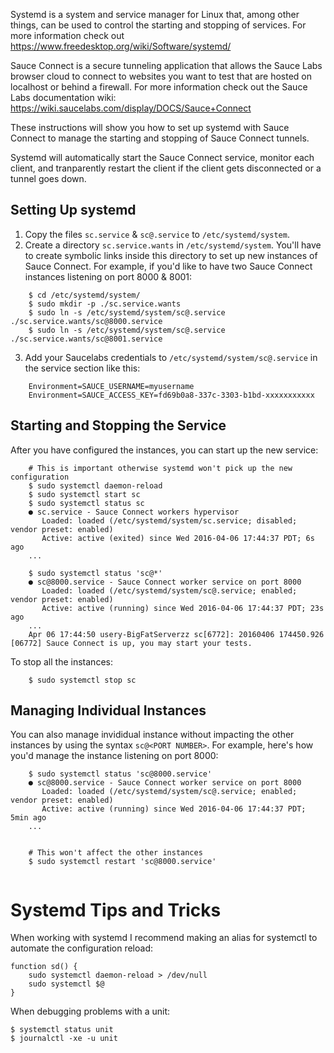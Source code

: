 Systemd is a system and service manager for Linux that, among other things, can be used to control the starting and stopping of services. For more information check out https://www.freedesktop.org/wiki/Software/systemd/

Sauce Connect is a secure tunneling application that allows the Sauce Labs browser cloud to connect to websites you want to test that are hosted on localhost or behind a firewall. For more information check out the Sauce Labs documentation wiki: https://wiki.saucelabs.com/display/DOCS/Sauce+Connect

These instructions will show you how to set up systemd with Sauce Connect to manage the starting and stopping of Sauce Connect tunnels.

Systemd will automatically start the Sauce Connect service, monitor each client, and tranparently restart the client if the client gets disconnected or a tunnel goes down.

Setting Up systemd
----------------

1. Copy the files `sc.service` & `sc@.service` to `/etc/systemd/system`.
2. Create a directory `sc.service.wants` in `/etc/systemd/system`.
   You'll have to create symbolic links inside this directory to set up new instances of Sauce
Connect. For example, if you'd like to have two Sauce Connect instances listening on
port 8000 & 8001:
```
    $ cd /etc/systemd/system/
    $ sudo mkdir -p ./sc.service.wants
    $ sudo ln -s /etc/systemd/system/sc@.service ./sc.service.wants/sc@8000.service
    $ sudo ln -s /etc/systemd/system/sc@.service ./sc.service.wants/sc@8001.service
```
3. Add your Saucelabs credentials to `/etc/systemd/system/sc@.service` in the
   service section like this:
```
    Environment=SAUCE_USERNAME=myusername
    Environment=SAUCE_ACCESS_KEY=fd69b0a8-337c-3303-b1bd-xxxxxxxxxxx
```

Starting and Stopping the Service
---------------------
After you have configured the instances, you can start up the new service:
```
    # This is important otherwise systemd won't pick up the new configuration
    $ sudo systemctl daemon-reload
    $ sudo systemctl start sc
    $ sudo systemctl status sc
    ● sc.service - Sauce Connect workers hypervisor
       Loaded: loaded (/etc/systemd/system/sc.service; disabled; vendor preset: enabled)
       Active: active (exited) since Wed 2016-04-06 17:44:37 PDT; 6s ago
    ...

    $ sudo systemctl status 'sc@*'
    ● sc@8000.service - Sauce Connect worker service on port 8000
       Loaded: loaded (/etc/systemd/system/sc@.service; enabled; vendor preset: enabled)
       Active: active (running) since Wed 2016-04-06 17:44:37 PDT; 23s ago
    ...
    Apr 06 17:44:50 usery-BigFatServerzz sc[6772]: 20160406 174450.926 [06772] Sauce Connect is up, you may start your tests.
```
To stop all the instances:
```
    $ sudo systemctl stop sc
```
Managing Individual Instances
-----------------------------
You can also manage invididual instance without impacting the other instances by using the syntax `sc@<PORT NUMBER>`. For example, here's how you'd manage the instance listening on port 8000:
```
    $ sudo systemctl status 'sc@8000.service'
    ● sc@8000.service - Sauce Connect worker service on port 8000
       Loaded: loaded (/etc/systemd/system/sc@.service; enabled; vendor preset: enabled)
       Active: active (running) since Wed 2016-04-06 17:44:37 PDT; 5min ago
    ...


    # This won't affect the other instances
    $ sudo systemctl restart 'sc@8000.service'
    
```
Systemd Tips and Tricks
=====================

When working with systemd I recommend making an alias for systemctl to automate
the configuration reload:

    function sd() {
        sudo systemctl daemon-reload > /dev/null
        sudo systemctl $@
    }

When debugging problems with a unit:

    $ systemctl status unit
    $ journalctl -xe -u unit
